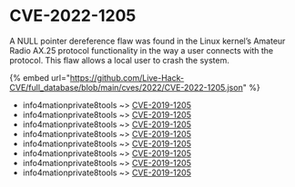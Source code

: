 # CVE-2022-1205

A NULL pointer dereference flaw was found in the Linux kernel’s Amateur Radio AX.25 protocol functionality in the way a user connects with the protocol. This flaw allows a local user to crash the system.

{% embed url="https://github.com/Live-Hack-CVE/full_database/blob/main/cves/2022/CVE-2022-1205.json" %}


* info4mationprivate8tools ~> [CVE-2019-1205](https://www.alice-snow.ru/2022/database/cve-2022-1205/cve-2019-1205-info4mationprivate8tools)
* info4mationprivate8tools ~> [CVE-2019-1205](https://www.alice-snow.ru/2022/database/cve-2022-1205/cve-2019-1205-info4mationprivate8tools)
* info4mationprivate8tools ~> [CVE-2019-1205](https://www.alice-snow.ru/2022/database/cve-2022-1205/cve-2019-1205-info4mationprivate8tools)
* info4mationprivate8tools ~> [CVE-2019-1205](https://www.alice-snow.ru/2022/database/cve-2022-1205/cve-2019-1205-info4mationprivate8tools)
* info4mationprivate8tools ~> [CVE-2019-1205](https://www.alice-snow.ru/2022/database/cve-2022-1205/cve-2019-1205-info4mationprivate8tools)
* info4mationprivate8tools ~> [CVE-2019-1205](https://www.alice-snow.ru/2022/database/cve-2022-1205/cve-2019-1205-info4mationprivate8tools)
* info4mationprivate8tools ~> [CVE-2019-1205](https://www.alice-snow.ru/2022/database/cve-2022-1205/cve-2019-1205-info4mationprivate8tools)
* info4mationprivate8tools ~> [CVE-2019-1205](https://www.alice-snow.ru/2022/database/cve-2022-1205/cve-2019-1205-info4mationprivate8tools)